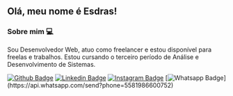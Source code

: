 ## Olá, meu nome é Esdras!

### Sobre mim :computer:
Sou Desenvolvedor Web, atuo como freelancer e estou disponível para freelas e trabalhos. Estou cursando o terceiro período de Análise e Desenvolvimento de Sistemas.

[![Github Badge](https://img.shields.io/badge/-Github-000?style=flat-square&logo=Github&logoColor=white&link=https://github.com/esdrasgomes)](https://github.com/esdrasgomes)
[![Linkedin Badge](https://img.shields.io/badge/-Linkedin-blue?style=flat-square&logo=Linkedin&logoColor=white&link=https://www.linkedin.com/in/esdras-gomes/)](https://www.linkedin.com/in/esdras-gomes/)
[![Instagram Badge](https://img.shields.io/badge/-Instagram-E14C75?style=flat-square&labelColor=E14C75&logo=Instagram&logoColor=white&link=https://instagram.com/eg_developer)](https://instagram.com/eg_developer)
[![Whatsapp Badge](https://img.shields.io/badge/-WhatsApp-25d366?style=flat-square&labelColor=25d366&logo=whatsapp&logoColor=white&link=https://api.whatsapp.com/send?phone=5581986600752")](https://api.whatsapp.com/send?phone=5581986600752)
